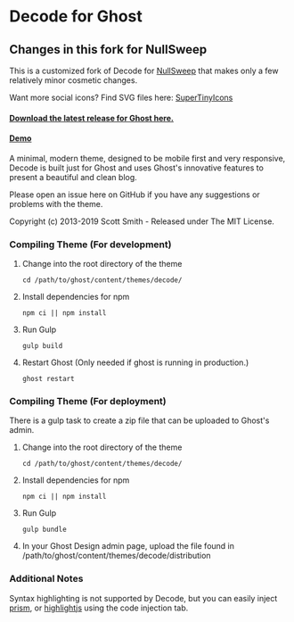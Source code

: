 # Decode for Ghost

## Changes in this fork for NullSweep
This is a customized fork of Decode for [NullSweep](https://nullsweep.com) that makes only a few relatively minor cosmetic changes.

Want more social icons? Find SVG files here: [SuperTinyIcons](https://github.com/edent/SuperTinyIcons)

#### [Download the latest release for Ghost here.](https://github.com/ScottSmith95/Decode-for-Ghost/releases/download/0.9.4/decode.zip)

#### [Demo](https://decode-ghost-demo.scotthsmith.com)

A minimal, modern theme, designed to be mobile first and very responsive, Decode is built just for Ghost and uses Ghost's innovative features to present a beautiful and clean blog.

Please open an issue here on GitHub if you have any suggestions or problems with the theme.

Copyright (c) 2013-2019 Scott Smith - Released under The MIT License.

### Compiling Theme (For development)

1. Change into the root directory of the theme

   `cd /path/to/ghost/content/themes/decode/`

2. Install dependencies for npm

   `npm ci || npm install`

3. Run Gulp

   `gulp build`

4. Restart Ghost
   (Only needed if ghost is running in production.)

   `ghost restart`

### Compiling Theme (For deployment)

There is a gulp task to create a zip file that can be uploaded to Ghost's admin.

1. Change into the root directory of the theme

   `cd /path/to/ghost/content/themes/decode/`

2. Install dependencies for npm

   `npm ci || npm install`

3. Run Gulp

   `gulp bundle`

4. In your Ghost Design admin page, upload the file found in /path/to/ghost/content/themes/decode/distribution

### Additional Notes

Syntax highlighting is not supported by Decode, but you can easily inject [prism](http://prismjs.com/), or [highlightjs](https://highlightjs.org/) using the code injection tab.
